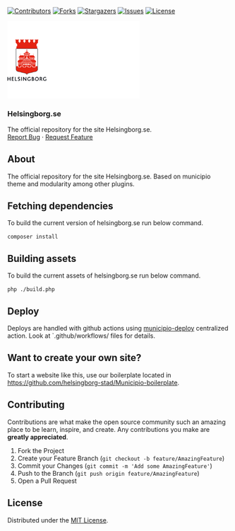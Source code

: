 <!-- SHIELDS -->
[![Contributors][contributors-shield]][contributors-url]
[![Forks][forks-shield]][forks-url]
[![Stargazers][stars-shield]][stars-url]
[![Issues][issues-shield]][issues-url]
[![License][license-shield]][license-url]

<p>
  <a href="https://github.com/helsingborg-stad/helsingborg.se">
    <img src="images/hbg-github-logo-combo.png" alt="Logo" width="300">
  </a>
</p>
<h3>Helsingborg.se</h3>
<p>
  The official repository for the site Helsingborg.se.
  <br />
  <a href="https://github.com/helsingborg-stad/helsingborg.se/issues">Report Bug</a>
  ·
  <a href="https://github.com/helsingborg-stad/helsingborg.se/issues">Request Feature</a>
</p>

## About

The official repository for the site Helsingborg.se. Based on municipio theme and modularity among other plugins. 

## Fetching dependencies

To build the current version of helsingborg.se run below command.

```
composer install
```

## Building assets

To build the current assets of helsingborg.se run below command.

```
php ./build.php
```

## Deploy

Deploys are handled with github actions using [municipio-deploy](https://github.com/helsingborg-stad/municipio-deploy) centralized action.
Look at `.github/workflows/ files for details.

## Want to create your own site? 

To start a website like this, use our boilerplate located in https://github.com/helsingborg-stad/Municipio-boilerplate. 

## Contributing

Contributions are what make the open source community such an amazing place to be learn, inspire, and create. Any contributions you make are **greatly appreciated**.

1. Fork the Project
2. Create your Feature Branch (`git checkout -b feature/AmazingFeature`)
3. Commit your Changes (`git commit -m 'Add some AmazingFeature'`)
4. Push to the Branch (`git push origin feature/AmazingFeature`)
5. Open a Pull Request



## License

Distributed under the [MIT License][license-url].


<!-- MARKDOWN LINKS & IMAGES -->
<!-- https://www.markdownguide.org/basic-syntax/#reference-style-links -->
[contributors-shield]: https://img.shields.io/github/contributors/helsingborg-stad/helsingborg.se.svg?style=flat-square
[contributors-url]: https://github.com/helsingborg-stad/helsingborg.se/graphs/contributors
[forks-shield]: https://img.shields.io/github/forks/helsingborg-stad/helsingborg.se.svg?style=flat-square
[forks-url]: https://github.com/helsingborg-stad/helsingborg.se/network/members
[stars-shield]: https://img.shields.io/github/stars/helsingborg-stad/helsingborg.se.svg?style=flat-square
[stars-url]: https://github.com/helsingborg-stad/helsingborg.se/stargazers
[issues-shield]: https://img.shields.io/github/issues/helsingborg-stad/helsingborg.se.svg?style=flat-square
[issues-url]: https://github.com/helsingborg-stad/helsingborg.se/issues
[license-shield]: https://img.shields.io/github/license/helsingborg-stad/helsingborg.se.svg?style=flat-square
[license-url]: https://raw.githubusercontent.com/helsingborg-stad/helsingborg.se/master/LICENSE